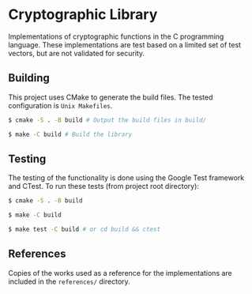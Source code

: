 # Cryptographic Library

Implementations of cryptographic functions in the C programming language.
These implementations are test based on a limited set of test vectors, but
are not validated for security.

## Building

This project uses CMake to generate the build files. The tested configuration
is `Unix Makefiles`.

```bash
$ cmake -S . -B build # Output the build files in build/

$ make -C build # Build the library
```

## Testing

The testing of the functionality is done using the Google Test framework and CTest. To run these tests (from project root directory):

```bash
$ cmake -S . -B build

$ make -C build

$ make test -C build # or cd build && ctest
```

## References

Copies of the works used as a reference for the implementations are included
in the `references/` directory.
